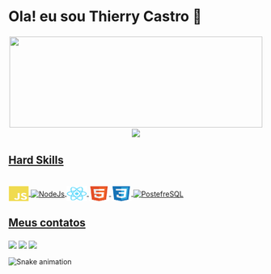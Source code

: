 
<h1 align="left">Ola! eu sou Thierry Castro 👋</h1>

###

<div align="center">
  <a href="https://github.com/Thierrycast">
  <img height="180em" width="500em" src="https://github-readme-stats.vercel.app/api?username=Thierrycast&show_icons=true&theme=midnight-purple&include_all_commits=true&count_private=true"/>
  <img height="180em" src="https://github-readme-stats.vercel.app/api/top-langs/?username=Thierrycast&layout=compact&langs_count=7&theme=midnight-purple"/>
</div>

  ###

<h2 align="left">Hard Skills</h2>

###
  
<div style="display: inline_block"><br>
  <img align="center" alt="Js" height="30" width="40" src="https://raw.githubusercontent.com/devicons/devicon/master/icons/javascript/javascript-plain.svg">
  <img align="center" alt="NodeJs" height="30" width="40"  src="https://cdn.jsdelivr.net/gh/devicons/devicon/icons/nodejs/nodejs-original.svg" />
  <img align="center" alt="React" height="30" width="40" src="https://raw.githubusercontent.com/devicons/devicon/master/icons/react/react-original.svg">
  <img align="center" alt="HTML" height="30" width="40" src="https://raw.githubusercontent.com/devicons/devicon/master/icons/html5/html5-original.svg">
  <img align="center" alt="CSS" height="30" width="40" src="https://raw.githubusercontent.com/devicons/devicon/master/icons/css3/css3-original.svg">
  <img align="center" alt="PostefreSQL" height="30" width="40"  src="https://cdn.jsdelivr.net/gh/devicons/devicon/icons/postgresql/postgresql-original.svg" />

</div>
  
  ###

<h2 align="left">Meus contatos</h2>

###

<div> 

 <a href="https://discord.gg/Thierry#2839" target="_blank"><img src="https://img.shields.io/badge/Discord-7289DA?style=for-the-badge&logo=discord&logoColor=white" target="_blank"></a> 
  <a href = "mailto:thierrycastr555@gmail.com"><img src="https://img.shields.io/badge/Gmail-D14836?style=for-the-badge&logo=gmail&logoColor=white" target="_blank"></a>
  <a href="https://www.linkedin.com/in/thierry-castro/" target="_blank"><img src="https://img.shields.io/badge/-LinkedIn-%230077B5?style=for-the-badge&logo=linkedin&logoColor=white" target="_blank"></a> 
 
  ![Snake animation](https://github.com/Thierrycast/Thierrycast/blob/output/github-contribution-grid-snake.svg)
 
</div>


